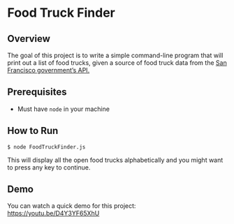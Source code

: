 # Food Truck Finder

## Overview

The goal of this project is to write a simple command-line program that will print out a list of food trucks, given a source of food truck data from the [San Francisco government’s API.](https://dev.socrata.com/foundry/data.sfgov.org/jjew-r69b)

## Prerequisites

- Must have `node` in your machine

## How to Run

```
$ node FoodTruckFinder.js
```

This will display all the open food trucks alphabetically and you might want to press any key to continue.

## Demo

You can watch a quick demo for this project: https://youtu.be/D4Y3YF65XhU
